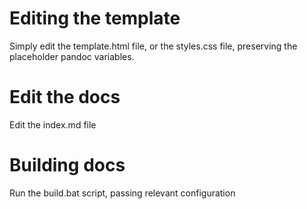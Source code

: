 # Editing the template

Simply edit the template.html file, or the styles.css file, preserving the placeholder pandoc variables.

# Edit the docs

Edit the index.md file

# Building docs

Run the build.bat script, passing relevant configuration
